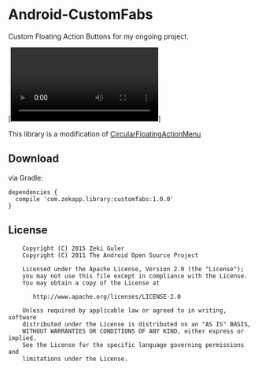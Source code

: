 # Android-CustomFabs
Custom Floating Action Buttons for my ongoing project. 

[![Custom Floating Button](art/custom_fab.mp4)]

This library is a modification of [CircularFloatingActionMenu](https://github.com/oguzbilgener/CircularFloatingActionMenu)

## Download

via Gradle:

    dependencies {
      compile 'com.zekapp.library:customfabs:1.0.0'
    }
  

## License

        Copyright (C) 2015 Zeki Guler
        Copyright (C) 2011 The Android Open Source Project
        
        Licensed under the Apache License, Version 2.0 (the "License");
        you may not use this file except in compliance with the License.
        You may obtain a copy of the License at
        
           http://www.apache.org/licenses/LICENSE-2.0
        
        Unless required by applicable law or agreed to in writing, software
        distributed under the License is distributed on an "AS IS" BASIS,
        WITHOUT WARRANTIES OR CONDITIONS OF ANY KIND, either express or implied.
        See the License for the specific language governing permissions and
        limitations under the License.